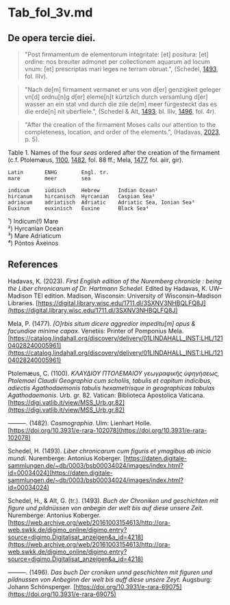# Tab_fol_3v.md

## De opera tercie diei.

>"Post firmamentum de elementorum integritate: [et] positura: [et] ordine: nos breuiter admonet per collectionem aquarum ad locum vnum: [et] prescriptas mari leges ne terram obruat.", (Schedel, [1493](https://daten.digitale-sammlungen.de/~db/0003/bsb00034024/images/index.html?id=00034024), fol. IIIv).

>"Nach de[m] firmament vermanet er uns von d[er] genzigkeit geleger vn[d] ordnu[n]g d[er] eleme[n]t kürtzlich durch versamlung d[er] wasser an ein stat vnd durch die zile de[m] meer fürgesteckt das es die erde[n] nit uberfiele.", (Schedel & Alt, [1493](https://web.archive.org/web/20161003154613/http://ora-web.swkk.de/digimo_online/digimo.entry?source=digimo.Digitalisat_anzeigen&a_id=4218), bl. IIIv, [1496](https://doi.org/10.3931/e-rara-69075), fol. 4r).

>"After the creation of the firmament Moses calls our attention to the completeness, location, and order of the elements.", (Hadavas, [2023](https://digital.library.wisc.edu/1711.dl/3SXNV3NHBQLFQ8J), p. 5).

Table 1. Names of the four *seas* ordered after the creation of the firmament (c.f. Ptolemæus, [1100](https://digi.vatlib.it/view/MSS_Urb.gr.82), [1482](https://doi.org/10.3931/e-rara-102078), fol. 88 ff.; Mela, [1477](https://catalog.lindahall.org/discovery/delivery/01LINDAHALL_INST:LHL/12104028240005961), fol. aiir, gir).
~~~
Latin		ENHG		Engl. tr.	
mare		meer		sea	

indicum		iüdisch		Hebrew		Indian Ocean¹
hircanum	hircanisch	Hyrcanian	Caspian Sea²
adriacum	adriatisch	Adriatic	Adriatic Sea, Ionian Sea³ 
Euxinum		euxinisch	Euxine		Black Sea⁴
~~~
¹) Indicum(!) Mare  
²) Hyrcanian Ocean  
³) Mare Adriaticum  
⁴) Póntos Áxeinos

## References

Hadavas, K. (2023). *First English edition of the Nuremberg chronicle : being the Liber chronicarum of Dr. Hartmann Schedel*. Edited by Hadavas, K. UW–Madison TEI edition. Madison, Wisconsin: University of Wisconsin–Madison Libraries. [https://digital.library.wisc.edu/1711.dl/3SXNV3NHBQLFQ8J](https://digital.library.wisc.edu/1711.dl/3SXNV3NHBQLFQ8J)

Mela, P. (1477). *[O]rbis situm dicere aggredior impeditu[m] opus & facundiae minime capax*. Venetiis: Printer of Pomponius Mela. [https://catalog.lindahall.org/discovery/delivery/01LINDAHALL_INST:LHL/12104028240005961](https://catalog.lindahall.org/discovery/delivery/01LINDAHALL_INST:LHL/12104028240005961)

Ptolemæus, C. (1100). *ΚΛΑΥΔΙΟΥ ΠΤΟΛΕΜΑΙΟΥ γεωγραφικῆς ὑφηγήσεως, Ptolemaei Claudii Geographia cum scholiis, tabulis et capitum indicibus, adiectis Agathodaemonis tabulis hexametrisque in geographicas tabulas Agathodaemonis*. Urb. gr. 82. Vatican: Biblioteca Apostolica Vaticana. [https://digi.vatlib.it/view/MSS_Urb.gr.82](https://digi.vatlib.it/view/MSS_Urb.gr.82)

———. (1482). *Cosmographia*. Ulm: Lienhart Holle. [https://doi.org/10.3931/e-rara-102078](https://doi.org/10.3931/e-rara-102078)

Schedel, H. (1493). *Liber chronicarum cum figuris et ymagibus ab inicio mundi*. Nuremberge: Antonius Koberger. [https://daten.digitale-sammlungen.de/~db/0003/bsb00034024/images/index.html?id=00034024](https://daten.digitale-sammlungen.de/~db/0003/bsb00034024/images/index.html?id=00034024)

Schedel, H., & Alt, G. (tr.). (1493). *Buch der Chroniken und geschichten mit figure und pildnüssen von anbegin der welt bis auf diese unsere Zeit*. Nuremberge: Antonius Koberger. [https://web.archive.org/web/20161003154613/http://ora-web.swkk.de/digimo_online/digimo.entry?source=digimo.Digitalisat_anzeigen&a_id=4218](https://web.archive.org/web/20161003154613/http://ora-web.swkk.de/digimo_online/digimo.entry?source=digimo.Digitalisat_anzeigen&a_id=4218)

———. (1496). *Das buch Der croniken unnd geschichten mit figuren und pildnussen von Anbeginn der welt bis auff diese unsere Zeyt*. Augsburg: Johann Schönsperger. [https://doi.org/10.3931/e-rara-69075](https://doi.org/10.3931/e-rara-69075)
